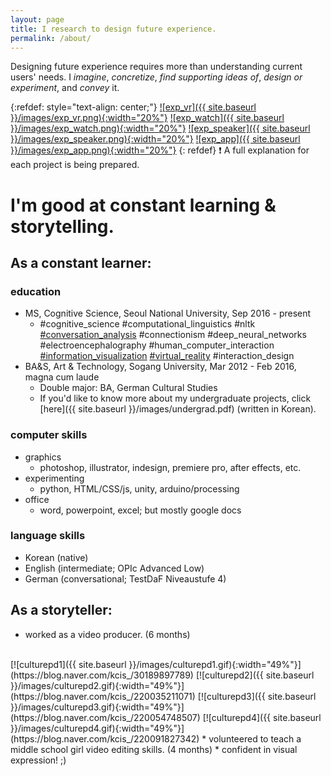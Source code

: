```yaml
---
layout: page
title: I research to design future experience.
permalink: /about/
---
```


Designing future experience requires more than understanding current users' needs. I *imagine*, *concretize*, *find supporting ideas of*, *design or experiment*, and *convey* it.

{:refdef: style="text-align: center;"}
[![exp_vr]({{ site.baseurl }}/images/exp_vr.png){:width="20%"}](https://sueannej.github.io/exp_vr)
[![exp_watch]({{ site.baseurl }}/images/exp_watch.png){:width="20%"}](https://sueannej.github.io/exp_watch)
[![exp_speaker]({{ site.baseurl }}/images/exp_speaker.png){:width="20%"}](https://sueannej.github.io/exp_speaker)
[![exp_app]({{ site.baseurl }}/images/exp_app.png){:width="20%"}](https://sueannej.github.io/exp_app)
{: refdef}
:exclamation: A full explanation for each project is being prepared.

# I'm good at constant learning & storytelling.

## As a **constant learner**:
### education
* MS, Cognitive Science, Seoul National University, Sep 2016 - present
  * \#cognitive_science \#computational_linguistics \#nltk [\#conversation_analysis](https://sueannej.github.io/conversationalagent)
 \#connectionism \#deep_neural_networks \#electroencephalography \#human_computer_interaction [\#information_visualization](https://sueannej.github.io/infoviz) [\#virtual_reality](https://sueannej.github.io/vrui) \#interaction_design
* BA&S, Art & Technology, Sogang University, Mar 2012 - Feb 2016, magna cum laude
  * Double major: BA, German Cultural Studies
  * If you'd like to know more about my undergraduate projects, click [here]({{ site.baseurl }}/images/undergrad.pdf) (written in Korean).

### computer skills
* graphics
  * photoshop, illustrator, indesign, premiere pro, after effects, etc.
* experimenting
  * python, HTML/CSS/js, unity, arduino/processing
* office
  * word, powerpoint, excel; but mostly google docs

### language skills
* Korean (native)
* English (intermediate; OPIc Advanced Low)
* German (conversational; TestDaF Niveaustufe 4)

## As a **storyteller**:
* worked as a video producer. (6 months)
<br />
[![culturepd1]({{ site.baseurl }}/images/culturepd1.gif){:width="49%"}](https://blog.naver.com/kcis_/30189897789)
[![culturepd2]({{ site.baseurl }}/images/culturepd2.gif){:width="49%"}](https://blog.naver.com/kcis_/220035211071)
[![culturepd3]({{ site.baseurl }}/images/culturepd3.gif){:width="49%"}](https://blog.naver.com/kcis_/220054748507)
[![culturepd4]({{ site.baseurl }}/images/culturepd4.gif){:width="49%"}](https://blog.naver.com/kcis_/220091827342)
* volunteered to teach a middle school girl video editing skills. (4 months)
* confident in visual expression! ;)
